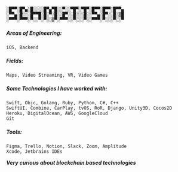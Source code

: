 ```
░█▀▀░█▀▄░█░░░░█▀▄▀█░░▀░░▀█▀░▀█▀░█▀▀░█▀▀░█▀▀▄
░▀▀▄░█░░░█▀▀█░█░▀░█░░█▀░░█░░░█░░▀▀▄░█▀░░█░▒█
░▀▀▀░▀▀▀░▀░░▀░▀░░▒▀░▀▀▀░░▀░░░▀░░▀▀▀░▀░░░▀░░▀
```

##### Areas of Engineering:
```
iOS, Backend
```

##### Fields:
```
Maps, Video Streaming, VR, Video Games
```

##### Some Technologies I have worked with:
```
Swift, Objc, Golang, Ruby, Python, C#, C++
SwiftUI, Combine, CarPlay, tvOS, RoR, Django, Unity3D, Cocos2D
Heroku, DigitalOcean, AWS, GoogleCloud
Git
```

##### Tools:
```
Figma, Trello, Notion, Slack, Zoom, Amplitude
Xcode, Jetbrains IDEs
``` 


**_Very curious about blockchain based technologies_**
